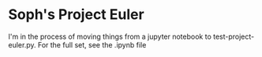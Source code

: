 Soph's Project Euler
=====

I'm in the process of moving things from a jupyter notebook to test-project-euler.py. For the full set, see the .ipynb file
